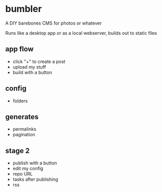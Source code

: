# bumbler

A DIY barebones CMS for photos or whatever

Runs like a desktop app or as a local webserver, builds out to static files

## app flow

* click "+" to create a post
* upload my stuff
* build with a button

## config

* folders

## generates

* permalinks
* pagination

## stage 2

+ publish with a button
+ edit my config
+ repo URL
+ tasks after publishing
+ rss

